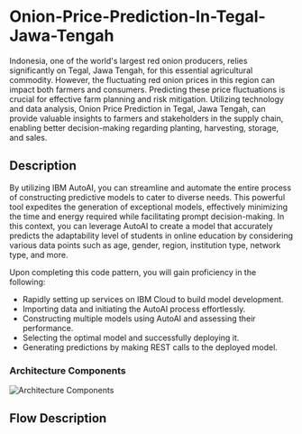 # Onion-Price-Prediction-In-Tegal-Jawa-Tengah
Indonesia, one of the world's largest red onion producers, relies significantly on Tegal, Jawa Tengah, for this essential agricultural commodity. However, the fluctuating red onion prices in this region can impact both farmers and consumers. Predicting these price fluctuations is crucial for effective farm planning and risk mitigation. Utilizing technology and data analysis, Onion Price Prediction in Tegal, Jawa Tengah, can provide valuable insights to farmers and stakeholders in the supply chain, enabling better decision-making regarding planting, harvesting, storage, and sales.

## Description
By utilizing IBM AutoAI, you can streamline and automate the entire process of constructing predictive models to cater to diverse needs. This powerful tool expedites the generation of exceptional models, effectively minimizing the time and energy required while facilitating prompt decision-making. In this context, you can leverage AutoAI to create a model that accurately predicts the adaptability level of students in online education by considering various data points such as age, gender, region, institution type, network type, and more.

Upon completing this code pattern, you will gain proficiency in the following:

* Rapidly setting up services on IBM Cloud to build model development.
* Importing data and initiating the AutoAI process effortlessly.
* Constructing multiple models using AutoAI and assessing their performance.
* Selecting the optimal model and successfully deploying it.
* Generating predictions by making REST calls to the deployed model.

### Architecture Components

![Architecture Components]([https://media.github.ibm.com/user/21063/files/3b77e580-913c-11ea-9dea-425b1d4f4ee0](https://www.google.com/url?sa=i&url=https%3A%2F%2Fen.wikipedia.org%2Fwiki%2FAutoAI&psig=AOvVaw0u0vXxEd_NUpu_g9lGLYP7&ust=1695348396705000&source=images&cd=vfe&opi=89978449&ved=0CBAQjRxqFwoTCICXrYnPuoEDFQAAAAAdAAAAABAR)https://www.google.com/url?sa=i&url=https%3A%2F%2Fen.wikipedia.org%2Fwiki%2FAutoAI&psig=AOvVaw0u0vXxEd_NUpu_g9lGLYP7&ust=1695348396705000&source=images&cd=vfe&opi=89978449&ved=0CBAQjRxqFwoTCICXrYnPuoEDFQAAAAAdAAAAABAR)

## Flow Description
